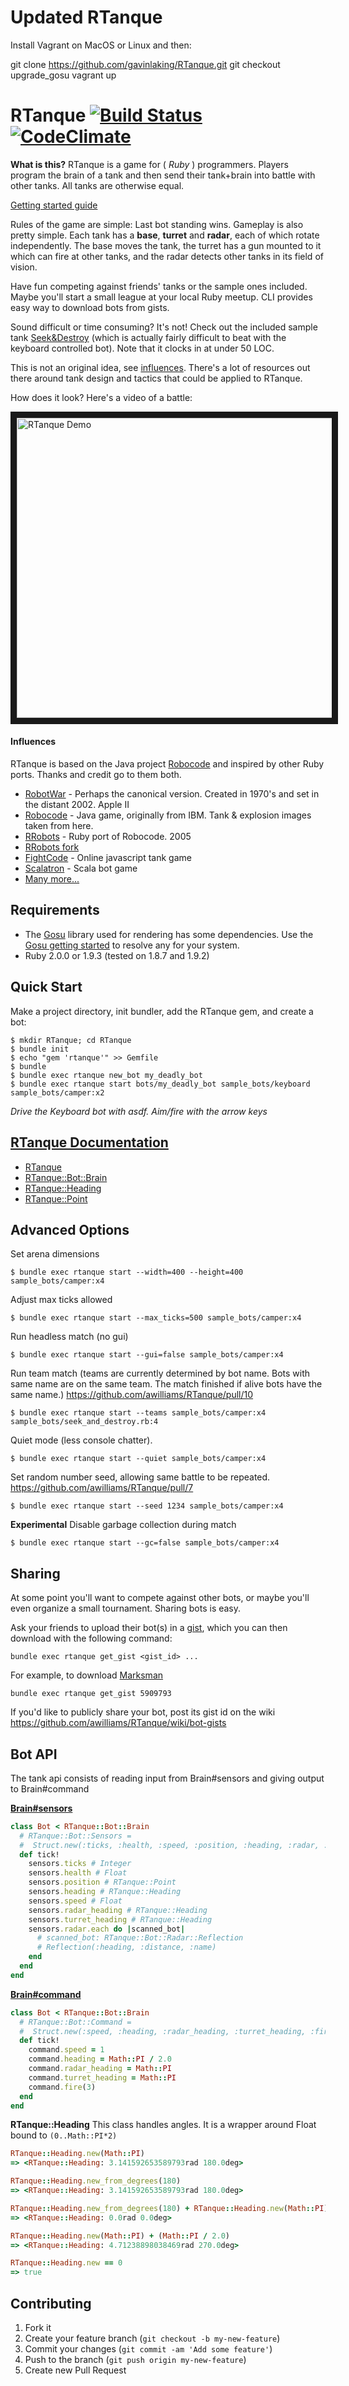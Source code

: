 # Updated RTanque

Install Vagrant on MacOS or Linux and then:

git clone https://github.com/gavinlaking/RTanque.git
git checkout upgrade_gosu
vagrant up


# RTanque [![Build Status](https://travis-ci.org/awilliams/RTanque.png?branch=dev)](https://travis-ci.org/awilliams/RTanque) [![CodeClimate](https://codeclimate.com/github/awilliams/RTanque.png)](https://codeclimate.com/github/awilliams/RTanque)

**What is this?**
RTanque is a game for ( *Ruby* ) programmers. Players program the brain of a tank and then send their tank+brain into battle with other tanks. All tanks are otherwise equal.

[Getting started guide](http://awilliams.github.io/articles/rtanque-getting-started/)

Rules of the game are simple: Last bot standing wins. Gameplay is also pretty simple. Each tank has a **base**, **turret** and **radar**, each of which rotate independently. The base moves the tank, the turret has a gun mounted to it which can fire at other tanks, and the radar detects other tanks in its field of vision.

Have fun competing against friends' tanks or the sample ones included. Maybe you'll start a small league at your local Ruby meetup. CLI provides easy way to download bots from gists.

Sound difficult or time consuming? It's not! Check out the included sample tank [Seek&Destroy](https://github.com/awilliams/RTanque/blob/master/sample_bots/seek_and_destroy.rb) (which is actually fairly difficult to beat with the keyboard controlled bot). Note that it clocks in at under 50 LOC.

This is not an original idea, see [influences](https://github.com/awilliams/RTanque#influences). There's a lot of resources out there around tank design and tactics that could be applied to RTanque.

How does it look? Here's a video of a battle:

<a href="http://www.youtube.com/watch?feature=player_embedded&v=UPBqwOgGlVY
" target="_blank"><img src="http://img.youtube.com/vi/UPBqwOgGlVY/0.jpg" 
alt="RTanque Demo" width="640" height="480" border="10" /></a>

#### Influences
RTanque is based on the Java project [Robocode](http://robocode.sourceforge.net/) and inspired by other Ruby ports. Thanks and credit go to them both.

* [RobotWar](http://corewar.co.uk/robotwar/) - Perhaps the canonical version. Created in 1970's and set in the distant 2002. Apple II
* [Robocode](http://robocode.sourceforge.net/) - Java game, originally from IBM. Tank & explosion images taken from here.
* [RRobots](http://rrobots.rubyforge.org/) - Ruby port of Robocode. 2005
* [RRobots fork](https://github.com/ralreegorganon/rrobots)
* [FightCode](http://fightcodegame.com/) - Online javascript tank game
* [Scalatron](http://scalatron.github.com/) - Scala bot game
* [Many more...](https://www.google.com/?q=robocode%20clone)

## Requirements

 * The [Gosu](https://github.com/jlnr/gosu) library used for rendering has some dependencies. Use the [Gosu getting started](https://github.com/jlnr/gosu/wiki/Getting-Started-on-Linux) to resolve any for your system.
 * Ruby 2.0.0 or 1.9.3 (tested on 1.8.7 and 1.9.2)

## Quick Start

Make a project directory, init bundler, add the RTanque gem, and create a bot:

    $ mkdir RTanque; cd RTanque
    $ bundle init
    $ echo "gem 'rtanque'" >> Gemfile
    $ bundle
    $ bundle exec rtanque new_bot my_deadly_bot
    $ bundle exec rtanque start bots/my_deadly_bot sample_bots/keyboard sample_bots/camper:x2

*Drive the Keyboard bot with asdf. Aim/fire with the arrow keys*

## [RTanque Documentation](http://rubydoc.info/github/awilliams/RTanque/master/frames/file/README.md)

  * [RTanque](http://rubydoc.info/github/awilliams/RTanque/master/frames/RTanque)
  * [RTanque::Bot::Brain](http://rubydoc.info/github/awilliams/RTanque/master/frames/RTanque/Bot/Brain)
  * [RTanque::Heading](http://rubydoc.info/github/awilliams/RTanque/master/frames/RTanque/Heading)
  * [RTanque::Point](http://rubydoc.info/github/awilliams/RTanque/master/frames/RTanque/Point)

## Advanced Options

Set arena dimensions

    $ bundle exec rtanque start --width=400 --height=400 sample_bots/camper:x4

Adjust max ticks allowed

    $ bundle exec rtanque start --max_ticks=500 sample_bots/camper:x4

Run headless match (no gui)

    $ bundle exec rtanque start --gui=false sample_bots/camper:x4

Run team match (teams are currently determined by bot name. Bots with same name are on the same team. The match finished if alive bots have the same name.) https://github.com/awilliams/RTanque/pull/10

    $ bundle exec rtanque start --teams sample_bots/camper:x4 sample_bots/seek_and_destroy.rb:4

Quiet mode (less console chatter).

    $ bundle exec rtanque start --quiet sample_bots/camper:x4

Set random number seed, allowing same battle to be repeated. https://github.com/awilliams/RTanque/pull/7

    $ bundle exec rtanque start --seed 1234 sample_bots/camper:x4

**Experimental** Disable garbage collection during match

    $ bundle exec rtanque start --gc=false sample_bots/camper:x4

## Sharing
At some point you'll want to compete against other bots, or maybe you'll even organize a small tournament. Sharing bots is easy.

Ask your friends to upload their bot(s) in a [gist](https://gist.github.com/), which you can then download with the following command:

    bundle exec rtanque get_gist <gist_id> ...

For example, to download [Marksman](https://gist.github.com/SteveRidout/5909793)
    
    bundle exec rtanque get_gist 5909793
    
If you'd like to publicly share your bot, post its gist id on the wiki https://github.com/awilliams/RTanque/wiki/bot-gists

## Bot API

The tank api consists of reading input from Brain#sensors and giving output to Brain#command

**[Brain#sensors](http://rubydoc.info/github/awilliams/RTanque/master/frames/RTanque/Bot/Sensors)**

```ruby
class Bot < RTanque::Bot::Brain
  # RTanque::Bot::Sensors =
  #  Struct.new(:ticks, :health, :speed, :position, :heading, :radar, :turret)
  def tick!
    sensors.ticks # Integer
    sensors.health # Float
    sensors.position # RTanque::Point
    sensors.heading # RTanque::Heading
    sensors.speed # Float
    sensors.radar_heading # RTanque::Heading
    sensors.turret_heading # RTanque::Heading
    sensors.radar.each do |scanned_bot|
      # scanned_bot: RTanque::Bot::Radar::Reflection
      # Reflection(:heading, :distance, :name)
    end
  end
end
```
**[Brain#command](http://rubydoc.info/github/awilliams/RTanque/master/frames/RTanque/Bot/Command)**

```ruby
class Bot < RTanque::Bot::Brain
  # RTanque::Bot::Command =
  #  Struct.new(:speed, :heading, :radar_heading, :turret_heading, :fire_power)
  def tick!
    command.speed = 1
    command.heading = Math::PI / 2.0
    command.radar_heading = Math::PI
    command.turret_heading = Math::PI
    command.fire(3)
  end
end
```

**RTanque::Heading**
This class handles angles. It is a wrapper around Float bound to `(0..Math::PI*2)`

```ruby
RTanque::Heading.new(Math::PI)
=> <RTanque::Heading: 3.141592653589793rad 180.0deg>

RTanque::Heading.new_from_degrees(180)
=> <RTanque::Heading: 3.141592653589793rad 180.0deg>

RTanque::Heading.new_from_degrees(180) + RTanque::Heading.new(Math::PI)
=> <RTanque::Heading: 0.0rad 0.0deg>

RTanque::Heading.new(Math::PI) + (Math::PI / 2.0)
=> <RTanque::Heading: 4.71238898038469rad 270.0deg>

RTanque::Heading.new == 0
=> true
```

## Contributing

1. Fork it
2. Create your feature branch (`git checkout -b my-new-feature`)
3. Commit your changes (`git commit -am 'Add some feature'`)
4. Push to the branch (`git push origin my-new-feature`)
5. Create new Pull Request
